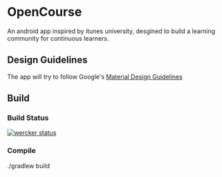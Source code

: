# OpenCourse
An android app inspired by itunes university, desgined to build a learning community for continuous learners.

## Design Guidelines
The app will try to follow Google's [Material Design Guidelines](http://www.google.com/design/spec/material-design/introduction.html)

## Build
### Build Status
[![wercker status](https://app.wercker.com/status/cd827c3405da7ecbe93bb920560fabf5/m "wercker status")](https://app.wercker.com/project/bykey/cd827c3405da7ecbe93bb920560fabf5)

### Compile
./gradlew build
